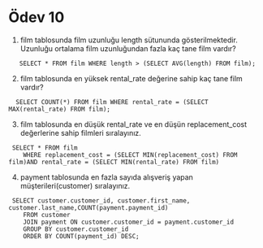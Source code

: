 # Ödev 10

1. film tablosunda film uzunluğu length sütununda gösterilmektedir. Uzunluğu ortalama film uzunluğundan fazla kaç tane film vardır?
```
   SELECT * FROM film WHERE length > (SELECT AVG(length) FROM film);
```
2. film tablosunda en yüksek rental_rate değerine sahip kaç tane film vardır?
```
  SELECT COUNT(*) FROM film WHERE rental_rate = (SELECT MAX(rental_rate) FROM film);
```
3. film tablosunda en düşük rental_rate ve en düşün replacement_cost değerlerine sahip filmleri sıralayınız.
```
 SELECT * FROM film
    WHERE replacement_cost = (SELECT MIN(replacement_cost) FROM film)AND rental_rate = (SELECT MIN(rental_rate) FROM film)
```
4. payment tablosunda en fazla sayıda alışveriş yapan müşterileri(customer) sıralayınız.
```
 SELECT customer.customer_id, customer.first_name, customer.last_name,COUNT(payment.payment_id) 
    FROM customer
    JOIN payment ON customer.customer_id = payment.customer_id
    GROUP BY customer.customer_id
    ORDER BY COUNT(payment_id) DESC;